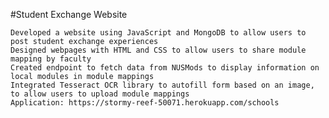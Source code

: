 #Student Exchange Website

    Developed a website using JavaScript and MongoDB to allow users to post student exchange experiences
    Designed webpages with HTML and CSS to allow users to share module mapping by faculty
    Created endpoint to fetch data from NUSMods to display information on local modules in module mappings
    Integrated Tesseract OCR library to autofill form based on an image, to allow users to upload module mappings
    Application: https://stormy-reef-50071.herokuapp.com/schools

